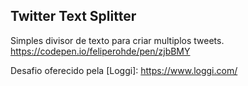 ## Twitter Text Splitter

Simples divisor de texto para criar multiplos tweets.
https://codepen.io/feliperohde/pen/zjbBMY

Desafio oferecido pela [Loggi]: https://www.loggi.com/